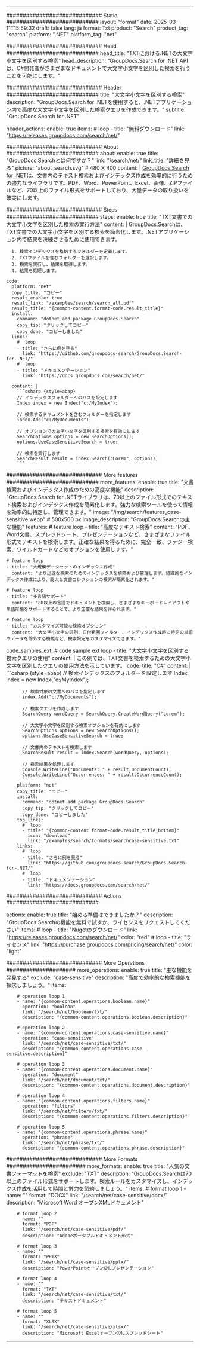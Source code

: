 
---
############################# Static ############################
layout: "format"
date:  2025-03-11T15:59:32
draft: false
lang: ja
format: Txt
product: "Search"
product_tag: "search"
platform: ".NET"
platform_tag: "net"

############################# Head ############################
head_title: "TXTにおける.NETの大文字小文字を区別する検索"
head_description: "GroupDocs.Search for .NET APIは、C#開発者がさまざまなドキュメントで大文字小文字を区別した検索を行うことを可能にします。"

############################# Header ############################
title: "大文字小文字を区別する検索" 
description: "GroupDocs.Search for .NETを使用すると、.NETアプリケーション内で高度な大文字小文字を区別した検索クエリを作成できます。"
subtitle: "GroupDocs.Search for .NET" 

header_actions:
  enable: true
  items:
    #  loop
    - title: "無料ダウンロード"
      link: "https://releases.groupdocs.com/search/net/"
      
############################# About ############################
about:
    enable: true
    title: "GroupDocs.Searchとは何ですか？"
    link: "/search/net/"
    link_title: "詳細を見る"
    picture: "about_search.svg" # 480 X 400
    content: |
       [GroupDocs.Search for .NET](/search/net/)は、文書内のテキスト検索およびインデックス作成を効率的に行うための強力なライブラリです。PDF、Word、PowerPoint、Excel、画像、ZIPファイルなど、70以上のファイル形式をサポートしており、大量データの取り扱いを確実にします。

############################# Steps ############################
steps:
    enable: true
    title: "TXT文書での大文字小文字を区別した検索の実行方法"
    content: |
      [GroupDocs.Search](/search/net/)は、TXT文書での大文字小文字を区別する検索を簡素化します。.NETアプリケーション内で結果を洗練させるために使用できます。
      
      1. 検索インデックスを格納するフォルダーを定義します。
      2. TXTファイルを含むフォルダーを選択します。
      3. 検索を実行し、結果を取得します。
      4. 結果を処理します。
   
    code:
      platform: "net"
      copy_title: "コピー"
      result_enable: true
      result_link: "/examples/search/search_all.pdf"
      result_title: "{common-content.format-code.result_title}"
      install:
        command: "dotnet add package GroupDocs.Search"
        copy_tip: "クリックしてコピー"
        copy_done: "コピーしました"
      links:
        #  loop
        - title: "さらに例を見る"
          link: "https://github.com/groupdocs-search/GroupDocs.Search-for-.NET/"
        #  loop
        - title: "ドキュメンテーション"
          link: "https://docs.groupdocs.com/search/net/"
          
      content: |
        ```csharp {style=abap}
        // インデックスフォルダーへのパスを設定します
        Index index = new Index("c:/MyIndex");

        // 検索するドキュメントを含むフォルダーを指定します
        index.Add("c:/MyDocuments");

        // オプションで大文字小文字を区別する検索を有効にします
        SearchOptions options = new SearchOptions();
        options.UseCaseSensitiveSearch = true;

        // 検索を実行します
        SearchResult result = index.Search("Lorem", options);
        ```            

############################# More features ############################
more_features:
  enable: true
  title: "文書検索およびインデックス作成のための高度な機能"
  description: "GroupDocs.Search for .NETライブラリは、70以上のファイル形式でのテキスト検索およびインデックス作成を簡素化します。強力な検索ツールを使って情報を効率的に特定し、管理できます。"
  image: "/img/search/features_case-sensitive.webp" # 500x500 px
  image_description: "GroupDocs.Searchの主な機能"
  features:
    # feature loop
    - title: "高度なテキスト検索"
      content: "PDF、Word文書、スプレッドシート、プレゼンテーションなど、さまざまなファイル形式でテキストを検索します。正確な結果を得るために、完全一致、ファジー検索、ワイルドカードなどのオプションを使用します。"

    # feature loop
    - title: "大規模データセットのインデックス作成"
      content: "より迅速な検索のためのインデックスを構築および管理します。組織的なインデックス作成により、膨大な文書コレクションの検索が簡素化されます。"

    # feature loop
    - title: "多言語サポート"
      content: "80以上の言語でドキュメントを検索し、さまざまなキーボードレイアウトや単語形態をサポートすることで、より正確な結果を得られます。"

    # feature loop
    - title: "カスタマイズ可能な検索オプション"
      content: "大文字小文字の区別、日付範囲フィルター、インデックス作成時に特定の単語やデータを除外する機能など、検索設定をカスタマイズできます。"
      
  code_samples_ext:
    # code sample ext loop
    - title: "大文字小文字を区別する検索クエリの使用"
      content: |
        この例では、TXT文書を検索するための大文字小文字を区別したクエリの使用方法を示しています。
      code:
        title: "C#"
        content: |
          ```csharp {style=abap}
          // 検索インデックスのフォルダーを設定します
          Index index = new Index("c:/MyIndex");
              
          // 検索対象の文書へのパスを指定します
          index.Add("c:/MyDocuments");

          // 検索クエリを作成します
          SearchQuery wordQuery = SearchQuery.CreateWordQuery("Lorem");

          // 大文字小文字を区別する検索オプションを有効にします
          SearchOptions options = new SearchOptions();
          options.UseCaseSensitiveSearch = true;

          // 文書内のテキストを検索します
          SearchResult result = index.Search(wordQuery, options);
          
          // 検索結果を処理します
          Console.WriteLine("Documents: " + result.DocumentCount);
          Console.WriteLine("Occurrences: " + result.OccurrenceCount);
          ```
        platform: "net"
        copy_title: "コピー"
        install:
          command: "dotnet add package GroupDocs.Search"
          copy_tip: "クリックしてコピー"
          copy_done: "コピーしました"
        top_links:
          #  loop
          - title: "{common-content.format-code.result_title_bottom}"
            icon: "download"
            link: "/examples/search/formats/searchcase-sensitive.txt"
        links:
          #  loop
          - title: "さらに例を見る"
            link: "https://github.com/groupdocs-search/GroupDocs.Search-for-.NET/"
          #  loop
          - title: "ドキュメンテーション"
            link: "https://docs.groupdocs.com/search/net/"
            

            


############################# Actions ############################

actions:
  enable: true
  title: "始める準備はできましたか？"
  description: "GroupDocs.Searchの機能を無料で試すか、ライセンスをリクエストしてください"
  items:
    #  loop
    - title: "Nugetのダウンロード"
      link: "https://releases.groupdocs.com/search/net/"
      color: "red"
        #  loop
    - title: "ライセンス"
      link: "https://purchase.groupdocs.com/pricing/search/net/"
      color: "light"


############################# More Operations #####################
more_operations:
    enable: true
    title: "主な機能を発見する"
    exclude: "case-sensitive"
    description: "高度で効率的な検索機能を探求しましょう。"
    items: 
          
        # operation loop 1
        - name: "{common-content.operations.boolean.name}"
          operation: "boolean"
          link: "/search/net/boolean/txt/"
          description: "{common-content.operations.boolean.description}"

        # operation loop 2
        - name: "{common-content.operations.case-sensitive.name}"
          operation: "case-sensitive"
          link: "/search/net/case-sensitive/txt/"
          description: "{common-content.operations.case-sensitive.description}"

        # operation loop 3
        - name: "{common-content.operations.document.name}"
          operation: "document"
          link: "/search/net/document/txt/"
          description: "{common-content.operations.document.description}"

        # operation loop 4
        - name: "{common-content.operations.filters.name}"
          operation: "filters"
          link: "/search/net/filters/txt/"
          description: "{common-content.operations.filters.description}"

        # operation loop 5
        - name: "{common-content.operations.phrase.name}"
          operation: "phrase"
          link: "/search/net/phrase/txt/"
          description: "{common-content.operations.phrase.description}"
          
        
          
############################# More Formats ########################
more_formats:
    enable: true
    title: "人気の文書フォーマットを検索"
    exclude: "TXT"
    description: "GroupDocs.Searchは70以上のファイル形式をサポートします。検索ルールをカスタマイズし、インデックス作成を活用して時間と労力を節約しましょう。"
    items: 
        # format loop 1
        - name: ""
          format: "DOCX"
          link: "/search/net/case-sensitive/docx/"
          description: "Microsoft Word オープンXMLドキュメント"
          
        # format loop 2
        - name: ""
          format: "PDF"
          link: "/search/net/case-sensitive/pdf/"
          description: "Adobeポータブルドキュメント形式"
          
        # format loop 3
        - name: ""
          format: "PPTX"
          link: "/search/net/case-sensitive/pptx/"
          description: "PowerPointオープンXMLプレゼンテーション"

        # format loop 4
        - name: ""
          format: "TXT"
          link: "/search/net/case-sensitive/txt/"
          description: "テキストドキュメント"
          
        # format loop 5
        - name: ""
          format: "XLSX"
          link: "/search/net/case-sensitive/xlsx/"
          description: "Microsoft ExcelオープンXMLスプレッドシート"
  

---